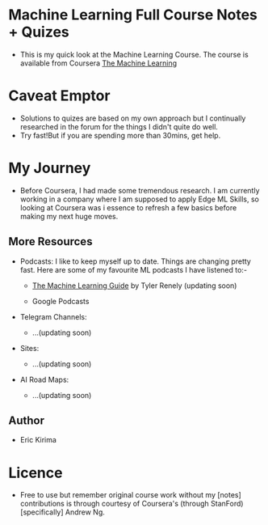 # Machine Learning Full Course Notes + Quizes
 - This is my quick look at the Machine Learning Course. The course is available from Coursera
[The Machine Learning](https://www.coursera.org/learn/machine-learning)

# Caveat Emptor

- Solutions to quizes are based on my own approach but I continually researched in the forum for the things I didn't quite do well.
- Try fast!But if you are spending more than 30mins, get help.

# My Journey

- Before Coursera, I had made some tremendous research. I am currently working in a company where I am supposed to apply Edge ML Skills, so looking at Coursera was i essence to refresh a few basics before making my next huge moves.

## More Resources

- Podcasts: I like to keep myself up to date. Things are changing pretty fast. Here are some of my favourite ML podcasts I have listened to:-
 
    *  [The Machine Learning Guide](http://spotify.com/podcasts) by Tyler Renely (updating soon)

    * Google Podcasts 

- Telegram Channels:


    * ...(updating soon)

- Sites:

    * ...(updating soon)

- AI Road Maps:

    * ...(updating soon)




## Author

- Eric Kirima

# Licence

- Free to use but remember original course work without my [notes] contributions is through courtesy of Coursera's (through StanFord) [specifically]  Andrew Ng.
